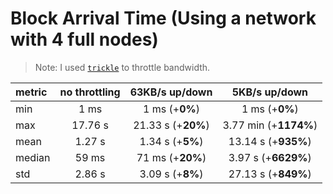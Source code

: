 # Block Arrival Time (Using a network with 4 full nodes)

> Note: I used [`trickle`](https://linux.die.net/man/1/trickle) to throttle bandwidth.

| metric | no throttling |   63KB/s up/down   |     5KB/s up/down     |
| :----- | :-----------: | :----------------: | :-------------------: |
| min    |     1 ms      |   1 ms (+**0%**)   |    1 ms (+**0%**)     |
| max    |    17.76 s    | 21.33 s (+**20%**) | 3.77 min (+**1174%**) |
| mean   |    1.27 s     |  1.34 s (+**5%**)  |  13.14 s (+**935%**)  |
| median |     59 ms     |  71 ms (+**20%**)  |  3.97 s (+**6629%**)  |
| std    |    2.86 s     |  3.09 s (+**8%**)  |  27.13 s (+**849%**)  |
